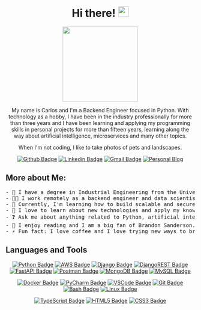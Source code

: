 <h1 align="center"> Hi there! <img src="https://github.com/TheDudeThatCode/TheDudeThatCode/blob/master/Assets/Hi.gif?raw=true" width="28" /></h1>

<p align="center">
<img src='https://user-images.githubusercontent.com/5713670/87202985-820dcb80-c2b6-11ea-9f56-7ec461c497c3.gif' width='200"'>
</p>
<p align="center">
My name is Carlos and I'm a Backend Engineer focused in Python. With technology as a hobby, I have been in the industry professionally for more than three years and I have been learning and applying my programming skills in personal projects for more than fifteen years, learning along the way about artificial intelligence, microservices and many other topics.
</p>
<p align="center">
When I'm not coding, I like to take photos of pets and landscapes.
</p>
<div align="center">
  
  [![Github Badge](http://img.shields.io/badge/-Github-181717?style=flat-square&logo=github&link=https://github.com/bermudev/)](https://github.com/bermudev/)
  [![Linkedin Badge](https://img.shields.io/badge/-LinkedIn-blue?style=flat-square&logo=Linkedin&logoColor=white&link=https://www.linkedin.com/in/carlos-bdez/)](https://www.linkedin.com/in/carlos-bdez/)
  [![Gmail Badge](https://img.shields.io/badge/-Gmail-c14438?style=flat-square&logo=Gmail&logoColor=white&link=mailto:carlos.bdez.esc@gmail.com)](mailto:carlos.bdez.esc@gmail.com)
  [![Personal Blog](https://img.shields.io/badge/Personal%20Blog-%232C2052.svg?style=flat-square&logo=astro&logoColor=white&link=https://bermu.dev/)](https://bermu.dev/)
  
</div>


## More about Me: 
<pre>
- 🏦 I have a degree in Industrial Engineering from the University of Seville.
- 👨‍💻 I work remotely as a backend engineer and data scientist for Capitole.
- 🔭 Currently, I'm learning how to build scalable and secure backend systems using Python.
- 🌱 I love to learn about new technologies and apply my knowledge to personal projects.
- ❓ Ask me about anything related to Python, artificial intelligence and related technologies. 
- 📖 I enjoy reading and I am a big fan of Brandon Sanderson.
- ⚡ Fun fact: I love coffee and I love trying new ways to brew coffee.
</pre></pre>


## Languages and Tools

<!--
Check the badges
  https://github.com/Ileriayo/markdown-badges
-->

<div align="center">

<!-- BackEnd -->
[![Python Badge](https://img.shields.io/badge/Python%20-326b9b.svg?style=flat-square&logo=python&logoColor=white&link=https://github.com/bermudev/)](https://github.com/bermudev/)
[![AWS Badge](https://img.shields.io/badge/AWS-232F3E?style=flat-square&logo=amazonwebservices&logoColor=white&link=https://github.com/bermudev/)](https://github.com/bermudev/)
[![Django Badge](https://img.shields.io/badge/Django-092E20?style=flat-square&logo=django&logoColor=white&link=https://github.com/bermudev/)](https://github.com/bermudev/)
[![DjangoREST Badge](https://img.shields.io/badge/Django-REST-ff1709?style=flat-square&logo=django&logoColor=white&color=ff1709&labelColor=gray&link=https://github.com/bermudev/)](https://github.com/bermudev/)
[![FastAPI Badge](https://img.shields.io/badge/FastAPI-005571?style=flat-square&logo=fastapi&logoColor=white&link=https://github.com/bermudev/)](https://github.com/bermudev/) 
[![Postman Badge](https://img.shields.io/badge/Postman-FF6C37?style=flat-square&logo=postman&logoColor=white&link=https://github.com/bermudev/)](https://github.com/bermudev/)
[![MongoDB Badge](https://img.shields.io/badge/MongoDB-49b230.svg?style=flat-square&logo=mongodb&logoColor=white&link=https://github.com/bermudev/)](https://github.com/bermudev/)
[![MySQL Badge](https://img.shields.io/badge/MySQL-4479A1?style=flat-square&logo=mysql&logoColor=white&link=https://github.com/bermudev/)](https://github.com/bermudev/)

<!-- Machine Learning
[![PyTorch Badge](https://img.shields.io/badge/PyTorch-%23EE4C2C.svg?style=flat-square&logo=PyTorch&logoColor=white&link=https://github.com/bermudev/)](https://github.com/bermudev/)
[![Pandas Badge](https://img.shields.io/badge/Pandas%20-%23150458.svg?style=flat-square&logo=pandas&logoColor=white&link=https://github.com/bermudev/)](https://github.com/bermudev/)
[![Jupyter Badge](https://img.shields.io/badge/Jupyter%20-%23F37626.svg?style=flat-square&logo=Jupyter&logoColor=white&link=https://github.com/bermudev/)](https://github.com/bermudev/)
[![NumPy Badge](https://img.shields.io/badge/Numpy%20-%23013243.svg?style=flat-square&logo=numpy&logoColor=white&link=https://github.com/bermudev/)](https://github.com/bermudev/)
 -->
 
<!-- Tools -->
[![Docker Badge](https://img.shields.io/badge/Docker-%230db7ed.svg?style=flat-square&logo=docker&logoColor=white&link=https://github.com/bermudev/)](https://github.com/bermudev/)
[![PyCharm Badge](https://img.shields.io/badge/PyCharm-143?style=flat-square&logo=pycharm&logoColor=black&color=black&labelColor=green&link=https://github.com/bermudev/)](https://github.com/bermudev/)
[![VSCode Badge](https://img.shields.io/badge/-VS%20Code-007ACC?style=flat-square&logo=vscodium&logoColor=ffffff&link=https://github.com/bermudev/)](https://github.com/bermudev/)
[![Git Badge](https://img.shields.io/badge/Git%20-%23F05033.svg?style=flat-square&logo=git&logoColor=white&link=https://github.com/bermudev/)](https://github.com/bermudev/)
[![Bash Badge](https://img.shields.io/badge/Bash-121011?style=flat-square&logo=gnu-bash&logoColor=white&link=https://github.com/bermudev/)](https://github.com/bermudev/)
[![Linux Badge](https://img.shields.io/badge/Linux-FCC624?style=flat-square&logo=linux&logoColor=black&link=https://github.com/bermudev/)](https://github.com/bermudev/)

<!-- FrontEnd -->
[![TypeScript Badge](https://shields.io/badge/TypeScript-3178C6?logo=TypeScript&logoColor=FFF&style=flat-square&link=https://github.com/bermudev/)](https://github.com/bermudev/)
[![HTML5 Badge](https://img.shields.io/badge/-HTML5-%23E44D27?style=flat-square&logo=html5&logoColor=ffffff&link=https://github.com/bermudev/)](https://github.com/bermudev/)
[![CSS3 Badge](https://img.shields.io/badge/-CSS3-%231572B6?style=flat-square&logo=css3&link=https://github.com/bermudev/)](https://github.com/bermudev/)
  
</div>
